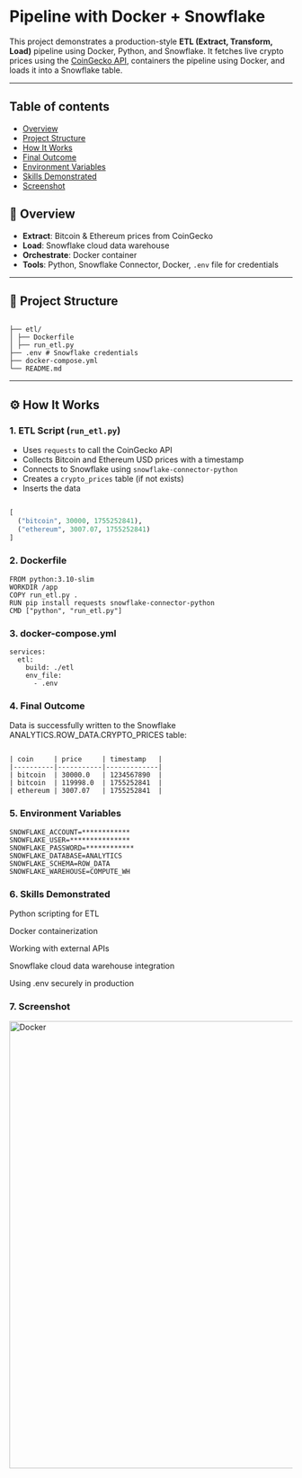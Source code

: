 # Pipeline with Docker + Snowflake

This project demonstrates a production-style **ETL (Extract, Transform, Load)** pipeline using Docker, Python, and Snowflake. It fetches live crypto prices using the [CoinGecko API](https://www.coingecko.com/), containers the pipeline using Docker, and loads it into a Snowflake table.

---
## Table of contents
 - [Overview](#overview)
 - [Project Structure](#project-structure)
 - [How It Works](#how-it-works)
 - [Final Outcome](#final-outcome)
 - [Environment Variables](#environment-variables)
 - [Skills Demonstrated](#skills-demonstrated)
 - [Screenshot](#screenshot)


## 📌 Overview

- **Extract**: Bitcoin & Ethereum prices from CoinGecko
- **Load**: Snowflake cloud data warehouse
- **Orchestrate**: Docker container
- **Tools**: Python, Snowflake Connector, Docker, `.env` file for credentials

---

## 📂 Project Structure
```

├── etl/
│ ├── Dockerfile
│ ├── run_etl.py
├── .env # Snowflake credentials
├── docker-compose.yml
└── README.md

```


---

## ⚙️ How It Works

### 1. **ETL Script** (`run_etl.py`)

- Uses `requests` to call the CoinGecko API
- Collects Bitcoin and Ethereum USD prices with a timestamp
- Connects to Snowflake using `snowflake-connector-python`
- Creates a `crypto_prices` table (if not exists)
- Inserts the data

```python

[
  ("bitcoin", 30000, 1755252841),
  ("ethereum", 3007.07, 1755252841)
]

```
### 2. **Dockerfile** 

```
FROM python:3.10-slim
WORKDIR /app
COPY run_etl.py .
RUN pip install requests snowflake-connector-python
CMD ["python", "run_etl.py"]
```

### 3. **docker-compose.yml** 

```
services:
  etl:
    build: ./etl
    env_file:
      - .env

```
### 4. **Final Outcome**  
Data is successfully written to the Snowflake ANALYTICS.ROW_DATA.CRYPTO_PRICES table:

```

| coin     | price     | timestamp   |
|----------|-----------|-------------|
| bitcoin  | 30000.0   | 1234567890  |
| bitcoin  | 119998.0  | 1755252841  |
| ethereum | 3007.07   | 1755252841  |

```


### 5. **Environment Variables** 

```
SNOWFLAKE_ACCOUNT=************
SNOWFLAKE_USER=***************
SNOWFLAKE_PASSWORD=************
SNOWFLAKE_DATABASE=ANALYTICS
SNOWFLAKE_SCHEMA=ROW_DATA
SNOWFLAKE_WAREHOUSE=COMPUTE_WH

```

### 6. **Skills Demonstrated** 

Python scripting for ETL

Docker containerization

Working with external APIs

Snowflake cloud data warehouse integration

Using .env securely in production

### 7. **Screenshot** 

<img width="1462" height="796" alt="Docker" src="https://github.com/user-attachments/assets/fea82330-2a8f-45e3-b7c3-e5a98ffca030" />

